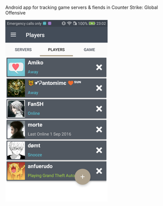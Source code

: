 Android app for tracking game servers & fiends in Counter Strike: Global Offensive

![Alt text](https://github.com/alexeygron/GoTracker/blob/master/screenshots/players.png?raw=true "Optional Title")